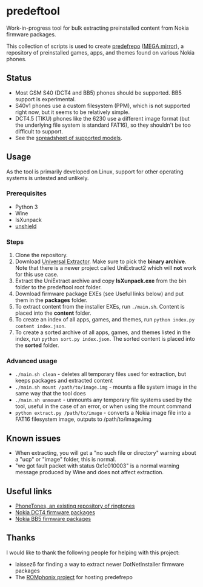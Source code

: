 # predeftool
Work-in-progress tool for bulk extracting preinstalled content from Nokia firmware packages.

This collection of scripts is used to create [predefrepo](http://www.romphonix.org/dumbphone-repo/predefrepo%20(Preloaded%20content)/) ([MEGA mirror](https://mega.nz/folder/2aoVnJJJ#ovZJG4cbvIOqLVEJBHrQSQ/folder/WSAhSJ6I)), a repository of preinstalled games, apps, and themes found on various Nokia phones.

## Status
* Most GSM S40 (DCT4 and BB5) phones should be supported. BB5 support is experimental.
* S40v1 phones use a custom filesystem (PPM), which is not supported right now, but it seems to be relatively simple.
* DCT4.5 (TIKU) phones like the 6230 use a different image format (but the underlying file system is standard FAT16), so they shouldn't be too difficult to support.
* See the [spreadsheet of supported models](https://docs.google.com/spreadsheets/d/e/2PACX-1vSmD_nMQrWUal63QxNwkMMblBmfZSy6mCat_5jbpRNB2h3gdQYBb_4behqhrQidr2S1SyxXtkE8EAKi/pubhtml).

## Usage
As the tool is primarily developed on Linux, support for other operating systems is untested and unlikely.

### Prerequisites
* Python 3
* Wine
* IsXunpack
* [unshield](https://github.com/twogood/unshield)

### Steps
1. Clone the repository.
2. Download [Universal Extractor](https://www.legroom.net/software/uniextract). Make sure to pick the **binary archive**. Note that there is a newer project called UniExtract2 which will **not** work for this use case.
3. Extract the UniExtract archive and copy **IsXunpack.exe** from the bin folder to the predeftool root folder.
4. Download firmware package EXEs (see Useful links below) and put them in the **packages** folder.
5. To extract content from the installer EXEs, run `./main.sh`. Content is placed into the **content** folder.
6. To create an index of all apps, games, and themes, run `python index.py content index.json`.
7. To create a sorted archive of all apps, games, and themes listed in the index, run `python sort.py index.json`. The sorted content is placed into the **sorted** folder.

### Advanced usage
* `./main.sh clean` - deletes all temporary files used for extraction, but keeps packages and extracted content
* `./main.sh mount /path/to/image.img` - mounts a file system image in the same way that the tool does
* `./main.sh unmount` - unmounts any temporary file systems used by the tool, useful in the case of an error, or when using the mount command
* `python extract.py /path/to/image` - converts a Nokia image file into a FAT16 filesystem image, outputs to /path/to/image.img

## Known issues
* When extracting, you will get a "no such file or directory" warning about a "ucp" or "image" folder, this is normal.
* "we got fault packet with status 0x1c010003" is a normal warning message produced by Wine and does not affect extraction.

## Useful links
* [PhoneTones, an existing repository of ringtones](http://onj3.andrelouis.com/phonetones/zipped/Nokia/)
* [Nokia DCT4 firmware packages](https://archive.org/details/Nokia_DCT4_firmwares)
* [Nokia BB5 firmware packages](https://archive.org/details/Nokia_BB5_firmwares)

## Thanks
I would like to thank the following people for helping with this project:
* laissez6 for finding a way to extract newer DotNetInstaller firmware packages
* The [ROMphonix project](http://www.romphonix.org/) for hosting predefrepo
